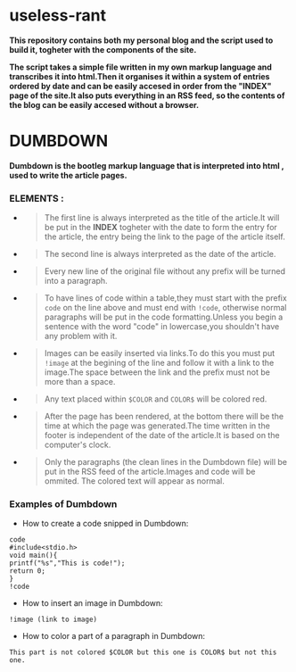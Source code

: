 # useless-rant
**This repository contains both my personal blog and the script used to build it, togheter with the components of the site.**

**The script takes a simple file written in my own markup language and transcribes it into html.Then it organises it within a system of entries ordered by date and can be easily accesed in order from the "INDEX" page of the site.It also puts everything in an RSS feed, so the contents of the blog can be easily accesed without a browser.**

# DUMBDOWN

**Dumbdown is the bootleg markup language that is interpreted into html , used to write the article pages.**

### ELEMENTS :
- >The first line is always interpreted as the title of the article.It will be put in the **INDEX** togheter with the date to form the entry for the article, the entry being the link to the page of the article itself.
- >The second line is always interpreted as the date of the article.
- >Every new line of the original file without any prefix will be turned into a paragraph.
- >To have lines of code within a table,they must start with the prefix ```code``` on the line above and must end with ```!code```, otherwise normal paragraphs will be put in the code formatting.Unless you begin a sentence with the word "code" in lowercase,you shouldn't have any problem with it.
- >Images can be easily inserted via links.To do this you must put ```!image``` at the begining of the line and follow it with a link to the image.The space between the link and the prefix must not be more than a space.
- >Any text placed within ```$COLOR``` and ```COLOR$``` will be colored red.
- >After the page has been rendered, at the bottom there will be the time at which the page was generated.The time written in the footer is independent of the date of the article.It is based on the computer's clock.
- >Only the paragraphs (the clean lines in the Dumbdown file) will be put in the RSS feed of the article.Images and code will be ommited. The colored text will appear as normal.

### Examples of Dumbdown 
- How to create a code snipped in Dumbdown:
```
code
#include<stdio.h>
void main(){
printf("%s","This is code!");
return 0;
}
!code
```
- How to insert an image in Dumbdown:
```
!image (link to image)
```
- How to color a part of a paragraph in Dumbdown:

```
This part is not colored $COLOR but this one is COLOR$ but not this one.

```



